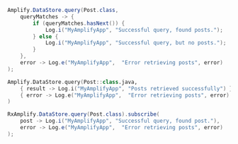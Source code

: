 <amplify-block-switcher>
<amplify-block name="Java">

```java
Amplify.DataStore.query(Post.class,
    queryMatches -> {
        if (queryMatches.hasNext()) {
            Log.i("MyAmplifyApp", "Successful query, found posts.");
        } else {
            Log.i("MyAmplifyApp", "Successful query, but no posts.");
        }
    },
    error -> Log.e("MyAmplifyApp",  "Error retrieving posts", error)
);
```

</amplify-block>
<amplify-block name="Kotlin">

```kotlin
Amplify.DataStore.query(Post::class.java,
    { result -> Log.i("MyAmplifyApp", "Posts retrieved successfully") },
    { error -> Log.e("MyAmplifyApp",  "Error retrieving posts", error) }
)
```

</amplify-block>
<amplify-block name="RxJava">

```java
RxAmplify.DataStore.query(Post.class).subscribe(
    post -> Log.i("MyAmplifyApp", "Successful query, found post."),
    error -> Log.e("MyAmplifyApp",  "Error retrieving posts", error)
);
```

</amplify-block>
</amplify-block-switcher>
